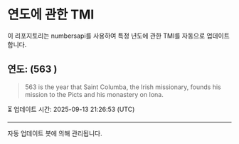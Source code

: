 
# 연도에 관한 TMI

이 리포지토리는 numbersapi를 사용하여 특정 년도에 관한 TMI를 자동으로 업데이트합니다.

## 연도: (563 )
> 563 is the year that Saint Columba, the Irish missionary, founds his mission to the Picts and his monastery on Iona.

⏳ 업데이트 시간: 2025-09-13 21:26:53 (UTC)

---
자동 업데이트 봇에 의해 관리됩니다.
